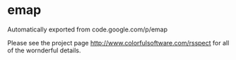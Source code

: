 # emap
Automatically exported from code.google.com/p/emap

Please see the project page http://www.colorfulsoftware.com/rsspect for 
all 
of the wornderful details.
